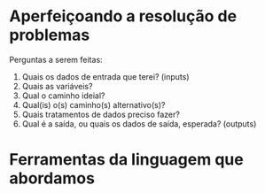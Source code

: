 # Aperfeiçoando a resolução de problemas

Perguntas a serem feitas:

1. Quais os dados de entrada que terei? (inputs)
2. Quais as variáveis?
3. Qual o caminho ideial?
4. Qual(is) o(s) caminho(s) alternativo(s)?
5. Quais tratamentos de dados preciso fazer?
6. Qual é a saída, ou quais os dados de saída, esperada? (outputs)

# Ferramentas da linguagem que abordamos